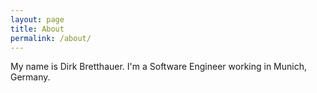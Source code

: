 ```yaml
---
layout: page
title: About
permalink: /about/
---
```


My name is Dirk Bretthauer. I'm a Software Engineer working in Munich, Germany.

